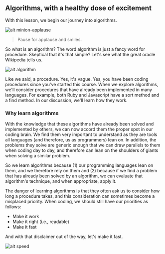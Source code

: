 ## Algorithms, with a healthy dose of excitement

With this lesson, we begin our journey into algorithms.  

![alt minion-applause](	https://s3-us-west-2.amazonaws.com/curriculum-content/web-development/algorithms/minions_applause.jpg)
> Pause for applause and smiles.  

So what is an algorithm?  The word algorithm is just a fancy word for procedure.  Skeptical that it's that simple?  Let's see what the great oracle Wikipedia tells us.


![alt algorithm](https://s3-us-west-2.amazonaws.com/curriculum-content/web-development/algorithms/algorithm.jpg)

Like we said, a procedure.  Yes, it's vague.  Yes, you have been coding procedures since you've started this course.  When we explore algorithms, we'll consider procedures that have already been implemented in many languages.  For example, both Ruby and Javascript have a sort method and a find method.  In our discussion, we'll learn how they work.

### Why learn algorithms

With the knowledge that these algorithms have already been solved and implemented by others, we can now accord them the proper spot in our coding brain.  We find them very important to understand as they are tools all languages (and therefore, us as programmers) lean on.  In addition, the problems they solve are generic enough that we can draw parallels to them when coding day to day, and therefore can lean on the shoulders of giants when solving a similar problem.  

So we learn algorithms because (1) our programming languages lean on them, and we therefore rely on them and (2) because if we find a problem that has already been solved by an algorithm, we can evaluate that algorithm's technique, and when appropriate, apply it.  

The danger of learning algorithms is that they often ask us to consider how long a procedure takes, and this consideration can sometimes become a misplaced priority.  When coding, we should still have our priorities as follows:

  * Make it work
  * Make it right (i.e., readable)
  * Make it fast

And with that disclaimer out of the way, let's make it fast.

![alt speed](	https://s3-us-west-2.amazonaws.com/curriculum-content/web-development/algorithms/increase-website-speed.jpg)

